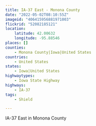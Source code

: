 ```yaml
---
title: IA-37 East - Monona County
date: "2022-05-02T08:10:55Z"
imageid: "406415956881971003"
flickrid: "52082185121"
location:
    latitude: 42.00632
    longitude: -95.88546
places: []
counties:
    - Monona County|Iowa|United States
countries:
    - United States
states:
    - Iowa|United States
highwaytypes:
    - Iowa State Highway
highways:
    - IA-37
tags:
    - Shield

---
```

IA-37 East in Monona County